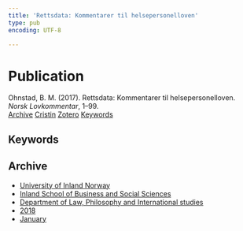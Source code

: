 ```yaml
---
title: 'Rettsdata: Kommentarer til helsepersonelloven'
type: pub
encoding: UTF-8

---
```

<h1>Publication</h1>
<article id="csl-bib-container-V2526UNQ" class="csl-bib-container">
  <div class="csl-bib-body"> <div class="csl-entry">Ohnstad, B. M. (2017). Rettsdata: Kommentarer til helsepersonelloven. <i>Norsk Lovkommentar</i>, 1–99.</div> </div>
  <div class="csl-bib-buttons">
    <a href="#taxonomy-article-V2526UNQ" alt="archive" class="csl-bib-button">Archive</a>
    <a href="https://app.cristin.no/results/show.jsf?id=1548112" alt="Cristin" class="csl-bib-button">Cristin</a>
    <a href="http://zotero.org/groups/5881554/items/V2526UNQ" alt="Zotero" class="csl-bib-button">Zotero</a>
    <a href="#keywords-article-V2526UNQ" alt="keywords" class="csl-bib-button">Keywords</a>
  </div>
  <div id="csl-bib-meta-container-V2526UNQ"></div>
</article>
<div id="csl-bib-meta-V2526UNQ" class="csl-bib-meta">
  <article id="keywords-article-V2526UNQ" class="keywords-article">
    <h1>Keywords</h1>
    
  </article>
  <article id="taxonomy-article-V2526UNQ" class="taxonomy-article">
    <h1>Archive</h1>
    <ul>
      <li><a href="{{< params subfolder >}}en/archive/?key=3DCRN523">University of Inland Norway</a></li>
      <li><a href="{{< params subfolder >}}en/archive/?key=DU8Q9LN9">Inland School of Business and Social Sciences</a></li>
      <li><a href="{{< params subfolder >}}en/archive/?key=ITYAG68H">Department of Law, Philosophy and International studies</a></li>
      <li><a href="{{< params subfolder >}}en/archive/?key=U76UGHNS">2018</a></li>
      <li><a href="{{< params subfolder >}}en/archive/?key=VWAE8ZEZ">January</a></li>
    </ul>
  </article>
</div>
